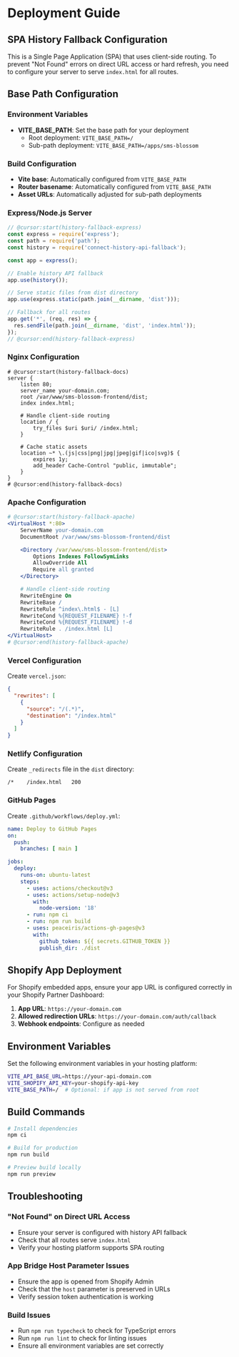 # Deployment Guide

## SPA History Fallback Configuration

This is a Single Page Application (SPA) that uses client-side routing. To prevent "Not Found" errors on direct URL access or hard refresh, you need to configure your server to serve `index.html` for all routes.

## Base Path Configuration

### Environment Variables
- **VITE_BASE_PATH**: Set the base path for your deployment
  - Root deployment: `VITE_BASE_PATH=/`
  - Sub-path deployment: `VITE_BASE_PATH=/apps/sms-blossom`

### Build Configuration
- **Vite base**: Automatically configured from `VITE_BASE_PATH`
- **Router basename**: Automatically configured from `VITE_BASE_PATH`
- **Asset URLs**: Automatically adjusted for sub-path deployments

### Express/Node.js Server

```javascript
// @cursor:start(history-fallback-express)
const express = require('express');
const path = require('path');
const history = require('connect-history-api-fallback');

const app = express();

// Enable history API fallback
app.use(history());

// Serve static files from dist directory
app.use(express.static(path.join(__dirname, 'dist')));

// Fallback for all routes
app.get('*', (req, res) => {
  res.sendFile(path.join(__dirname, 'dist', 'index.html'));
});
// @cursor:end(history-fallback-express)
```

### Nginx Configuration

```nginx
# @cursor:start(history-fallback-docs)
server {
    listen 80;
    server_name your-domain.com;
    root /var/www/sms-blossom-frontend/dist;
    index index.html;

    # Handle client-side routing
    location / {
        try_files $uri $uri/ /index.html;
    }

    # Cache static assets
    location ~* \.(js|css|png|jpg|jpeg|gif|ico|svg)$ {
        expires 1y;
        add_header Cache-Control "public, immutable";
    }
}
# @cursor:end(history-fallback-docs)
```

### Apache Configuration

```apache
# @cursor:start(history-fallback-apache)
<VirtualHost *:80>
    ServerName your-domain.com
    DocumentRoot /var/www/sms-blossom-frontend/dist

    <Directory /var/www/sms-blossom-frontend/dist>
        Options Indexes FollowSymLinks
        AllowOverride All
        Require all granted
    </Directory>

    # Handle client-side routing
    RewriteEngine On
    RewriteBase /
    RewriteRule ^index\.html$ - [L]
    RewriteCond %{REQUEST_FILENAME} !-f
    RewriteCond %{REQUEST_FILENAME} !-d
    RewriteRule . /index.html [L]
</VirtualHost>
# @cursor:end(history-fallback-apache)
```

### Vercel Configuration

Create `vercel.json`:

```json
{
  "rewrites": [
    {
      "source": "/(.*)",
      "destination": "/index.html"
    }
  ]
}
```

### Netlify Configuration

Create `_redirects` file in the `dist` directory:

```
/*    /index.html   200
```

### GitHub Pages

Create `.github/workflows/deploy.yml`:

```yaml
name: Deploy to GitHub Pages
on:
  push:
    branches: [ main ]

jobs:
  deploy:
    runs-on: ubuntu-latest
    steps:
      - uses: actions/checkout@v3
      - uses: actions/setup-node@v3
        with:
          node-version: '18'
      - run: npm ci
      - run: npm run build
      - uses: peaceiris/actions-gh-pages@v3
        with:
          github_token: ${{ secrets.GITHUB_TOKEN }}
          publish_dir: ./dist
```

## Shopify App Deployment

For Shopify embedded apps, ensure your app URL is configured correctly in your Shopify Partner Dashboard:

1. **App URL**: `https://your-domain.com`
2. **Allowed redirection URLs**: `https://your-domain.com/auth/callback`
3. **Webhook endpoints**: Configure as needed

## Environment Variables

Set the following environment variables in your hosting platform:

```bash
VITE_API_BASE_URL=https://your-api-domain.com
VITE_SHOPIFY_API_KEY=your-shopify-api-key
VITE_BASE_PATH=/  # Optional: if app is not served from root
```

## Build Commands

```bash
# Install dependencies
npm ci

# Build for production
npm run build

# Preview build locally
npm run preview
```

## Troubleshooting

### "Not Found" on Direct URL Access
- Ensure your server is configured with history API fallback
- Check that all routes serve `index.html`
- Verify your hosting platform supports SPA routing

### App Bridge Host Parameter Issues
- Ensure the app is opened from Shopify Admin
- Check that the `host` parameter is preserved in URLs
- Verify session token authentication is working

### Build Issues
- Run `npm run typecheck` to check for TypeScript errors
- Run `npm run lint` to check for linting issues
- Ensure all environment variables are set correctly
